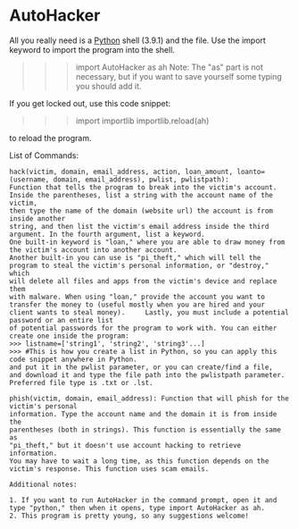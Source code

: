 # AutoHacker

All you really need is a [Python](python.org) shell (3.9.1) and the file. Use the import keyword to import the program into the shell.

>>> import AutoHacker as ah
Note: The "as" part is not necessary, but if you want to save yourself some typing you should add it.

If you get locked out, use this code snippet:

>>> import importlib
>>> importlib.reload(ah)

to reload the program.

List of Commands:

    hack(victim, domain, email_address, action, loan_amount, loanto=(username, domain, email_address), pwlist, pwlistpath):
    Function that tells the program to break into the victim's account.
    Inside the parentheses, list a string with the account name of the victim,
    then type the name of the domain (website url) the account is from inside another
    string, and then list the victim's email address inside the third argument. In the fourth argument, list a keyword.
    One built-in keyword is "loan," where you are able to draw money from the victim's account into another account.
    Another built-in you can use is "pi_theft," which will tell the
    program to steal the victim's personal information, or "destroy," which
    will delete all files and apps from the victim's device and replace them
    with malware. When using "loan," provide the account you want to transfer the money to (useful mostly when you are hired and your client wants to steal money).     Lastly, you must include a potential password or an entire list
    of potential passwords for the program to work with. You can either
    create one inside the program:
    >>> listname=['string1', 'string2', 'string3'...]
    >>> #This is how you create a list in Python, so you can apply this code snippet anywhere in Python.
    and put it in the pwlist parameter, or you can create/find a file,
    and download it and type the file path into the pwlistpath parameter. Preferred file type is .txt or .lst.

    phish(victim, domain, email_address): Function that will phish for the victim's personal
    information. Type the account name and the domain it is from inside the
    parentheses (both in strings). This function is essentially the same as
    "pi_theft," but it doesn't use account hacking to retrieve information.
    You may have to wait a long time, as this function depends on the
    victim's response. This function uses scam emails.

    Additional notes:
     
    1. If you want to run AutoHacker in the command prompt, open it and type "python," then when it opens, type import AutoHacker as ah.
    2. This program is pretty young, so any suggestions welcome!
